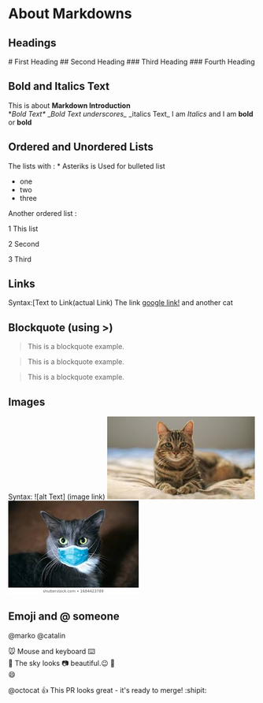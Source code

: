 # About Markdowns

## Headings
\# First Heading
\## Second Heading
\### Third Heading
\### Fourth Heading

## Bold and Italics Text
This is about **Markdown Introduction**   
\**Bold Text\** \__Bold Text underscores\__
\_italics Text\_  I am _Italics_ and I am __bold__ or **bold**

## Ordered and Unordered Lists
The lists with : \* Asteriks is Used for bulleted list 
* one 
* two
* three

Another ordered list :

1 This list 

2 Second

3 Third


## Links 
Syntax:[Text to Link(actual Link)
The link [google link!](http://google.com)
and another cat

## Blockquote (using >)
> This is a blockquote example.

> This is a blockquote example.

> This is a blockquote example.

## Images 
Syntax: ![alt Text] (image link)
![ca](img/c.jpeg)
![cat image](./img/cat.jpeg)



## Emoji and @ someone 

@marko 
@catalin 

:mouse: Mouse and keyboard :keyboard:  
:rainbow: The sky looks :camera: beautiful.:wink:
:floppy_disk:  
:smile:

@octocat :+1: This PR looks great - it's ready to merge! :shipit:

